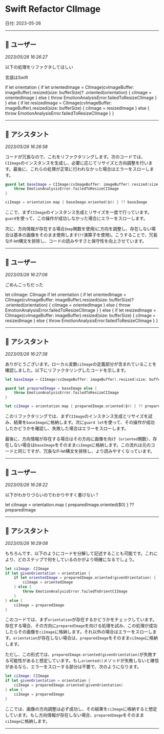 # Swift Refactor CIImage

日付: 2023-05-26

---

## 👤 ユーザー
*2023/05/26 16:26:27*

以下の処理をリファクタしてほしい

言語はSwift

if let orientation {
            if let orientedImage = CIImage(cvImageBuffer: imageBuffer).resized(size: bufferSize)?
                .oriented(orientation)
            {
                ciImage = orientedImage
            } else {
                throw EmotionAnalysisError.failedToResizeCIImage
            }
        } else {
            if let resizedImage = CIImage(cvImageBuffer: imageBuffer).resized(size: bufferSize) {
                ciImage = resizedImage
            } else {
                throw EmotionAnalysisError.failedToResizeCIImage
            }
        }

---

## 🤖 アシスタント
*2023/05/26 16:26:58*

コードが冗長なので、これをリファクタリングします。次のコードでは、`CIImage`のインスタンスを生成し、必要に応じてリサイズと方向調整を行います。最後に、これらの処理が正常に行われなかった場合はエラーをスローします。

```swift
guard let baseImage = CIImage(cvImageBuffer: imageBuffer).resized(size: bufferSize) else {
    throw EmotionAnalysisError.failedToResizeCIImage
}

ciImage = orientation.map { baseImage.oriented($0) } ?? baseImage
```

ここで、まず`CIImage`のインスタンス生成とリサイズを一度で行っています。`guard`を使って、この操作が成功しなかった場合にエラーをスローします。

次に、方向情報が存在する場合(`map`関数を使用)に方向を調整し、存在しない場合は基本の画像をそのまま使用します(`??`演算子を使用)。こうすることで、冗長なif-let構文を排除し、コードの読みやすさと保守性を向上させています。

---

## 👤 ユーザー
*2023/05/26 16:27:06*

ごめんこっちだった

let ciImage: CIImage
        if let orientation {
            if let orientedImage = CIImage(cvImageBuffer: imageBuffer).resized(size: bufferSize)?
                .oriented(orientation)
            {
                ciImage = orientedImage
            } else {
                throw EmotionAnalysisError.failedToResizeCIImage
            }
        } else {
            if let resizedImage = CIImage(cvImageBuffer: imageBuffer).resized(size: bufferSize) {
                ciImage = resizedImage
            } else {
                throw EmotionAnalysisError.failedToResizeCIImage
            }
        }

---

## 🤖 アシスタント
*2023/05/26 16:27:38*

ありがとうございます。ローカル変数`ciImage`の定義部分が含まれていることを確認しました。以下にリファクタリングしたコードを示します。

```swift
let baseImage = CIImage(cvImageBuffer: imageBuffer).resized(size: bufferSize)

guard let preparedImage = baseImage else {
    throw EmotionAnalysisError.failedToResizeCIImage
}

let ciImage = orientation.map { preparedImage.oriented($0) } ?? preparedImage
```

このリファクタリングでは、まず`CIImage`のインスタンス生成とリサイズを試み、結果を`baseImage`に格納します。次に`guard let`を使って、その操作が成功したかどうかを確認し、失敗した場合はエラーをスローします。

最後に、方向情報が存在する場合はその方向に画像を向け（`oriented`関数）、存在しない場合は`baseImage`をそのまま`ciImage`に格納します。この流れは元のコードと同じですが、冗長なif-let構文を排除し、より読みやすくなっています。

---

## 👤 ユーザー
*2023/05/26 16:28:22*

以下がわかりづらいのでわかりやすく書けない？

let ciImage = orientation.map { preparedImage.oriented($0) } ?? preparedImage

---

## 🤖 アシスタント
*2023/05/26 16:29:08*

もちろんです、以下のようにコードを分解して記述することも可能です。これにより、どのステップで何をしているのかがより明確になるでしょう。

```swift
let ciImage: CIImage
if let givenOrientation = orientation {
    if let orientedImage = preparedImage.oriented(givenOrientation) {
        ciImage = orientedImage
    } else {
        throw EmotionAnalysisError.failedToOrientCIImage
    }
} else {
    ciImage = preparedImage
}
```

このコードでは、まず`orientation`が存在するかどうかをチェックしています。存在する場合、その方向に`preparedImage`を向ける処理を試み、この処理が成功したらその画像を`ciImage`に格納します。それ以外の場合はエラーをスローします。`orientation`が存在しない場合は、`preparedImage`をそのまま`ciImage`に格納します。

ただし、この形式では、`preparedImage.oriented(givenOrientation)`が失敗する可能性があると想定しています。もし`oriented()`メソッドが失敗しないと確信があるなら、エラーをスローする部分は不要で、次のようになります。

```swift
let ciImage: CIImage
if let givenOrientation = orientation {
    ciImage = preparedImage.oriented(givenOrientation)
} else {
    ciImage = preparedImage
}
```

ここでは、画像の方向調整は必ず成功し、その結果を`ciImage`に格納すると想定しています。もし方向情報が存在しない場合、`preparedImage`をそのまま`ciImage`に格納します。

---
